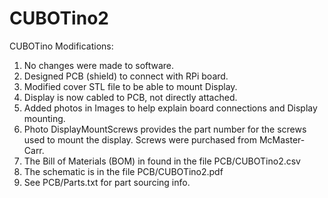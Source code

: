 # CUBOTino2
 CUBOTino Modifications:
 1. No changes were made to software.
 2. Designed PCB (shield) to connect with RPi board.
 3. Modified cover STL file to be able to mount Display.
 4. Display is now cabled to PCB, not directly attached.
 5. Added photos in Images to help explain board connections and Display mounting.
 6. Photo DisplayMountScrews provides the part number for the screws used to mount the display. Screws were purchased from McMaster-Carr.
 7. The Bill of Materials (BOM) in found in the file PCB/CUBOTino2.csv
 8. The schematic is in the file PCB/CUBOTino2.pdf
 9. See PCB/Parts.txt for part sourcing info.
